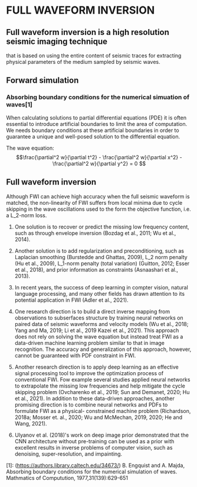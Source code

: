# FULL WAVEFORM INVERSION

##  Full waveform inversion is a high resolution seismic imaging technique 
that is based on using the entire content of seismic traces for extracting
physical parameters of the medium sampled by seismic waves.

## Forward simulation
### Absorbing boundary conditions for the numerical simuation of waves[1]

When calculating solutions to partial differential equations (PDE) it is often
essential to introduce artificial boundaries to limit the area of computation.
We needs boundary conditions at these artificial boundaries in order to guarantee
a unique and well-posed solution to the differential equation.

The wave equation:
$$\frac{\partial^2 w}{\partial t^2} - \frac{\partial^2 w}{\partial x^2} - \frac{\partial^2 w}{\partial y^2} = 0 $$



## Full waveform inversion

Although FWI can achieve high accuracy when the full seismic waveform is matched,
the non-linearity of FWI suffers from local minima due to cycle skipping in the 
wave oscillations used to the form the objective function, i.e. a L_2-norm loss.

1. One solution is to recover or predict the missing low frequency content, such 
as through envelope inversion (Bozdag et al., 2011; Wu et al., 2014).

2. Another solution is to add regularization and preconditioning, such as 
Laplacian smoothing (Burstedde and Ghattas, 2009), L_2 norm penalty (Hu et al., 2009),
L_1-norm penalty (total variation) (Guitton, 2012; Esser et al., 2018), and 
prior information as constraints (Asnaashari et al., 2013).

3. In recent years, the success of deep learning in compter vision, natural language 
processing, and many other fields has drawn attention to its potential application in
FWI (Adler et al., 2021).

  1. One research direction is to build a direct inverse mapping from observations 
  to subserfaces structure by training neural networks on paired data of seismic 
  waveforms and velocity models (Wu et al., 2018; Yang and Ma, 2019; Li et al., 2019
  Kazei et al., 2021). This approach does not rely on solving the wave equation 
  but instead treat FWI as a data-driven machine learning problem similar to that in 
  image recognition. The accuracy and generalization of this approach, however, cannot
  be guaranteed with PDF constraint in FWI.

  2. Another research direction is to apply deep learning as an effective signal 
  processing tool to improve the optimization process of conventional FWI. Fow example 
  several studies applied neural networks to extrapolate the missing low frequencies
  and help mitigate the cycle skipping problem (Ovcharenko et al., 2019; Sun and Demanet, 
  2020; Hu et al., 2021). In addition to these data-driven approaches, another promising 
  direction is to combine neural networks and PDFs to formulate FWI as a physical-
  constrained machine problem (Richardson, 2018a; Mosser et. al., 2020; Wu and McMechan, 2019,
  2020; He and Wang, 2021).

  3. Ulyanov et al. (2018)'s work on deep image prior demonstrated that the CNN 
  architecture without pre-training can be used as a prior with excellent results 
  in inverse problems of computer vision, such as denoising, super-resolution, and 
  impainting.



[1]: (https://authors.library.caltech.edu/34673/) B. Engquist and A. Majda, 
Absorbing boundary conditions for the numerical simulation of waves. 
Mathmatics of Computution, 1977,31(139):629-651


